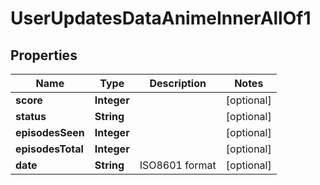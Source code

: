 

# UserUpdatesDataAnimeInnerAllOf1


## Properties

| Name | Type | Description | Notes |
|------------ | ------------- | ------------- | -------------|
|**score** | **Integer** |  |  [optional] |
|**status** | **String** |  |  [optional] |
|**episodesSeen** | **Integer** |  |  [optional] |
|**episodesTotal** | **Integer** |  |  [optional] |
|**date** | **String** | ISO8601 format |  [optional] |



